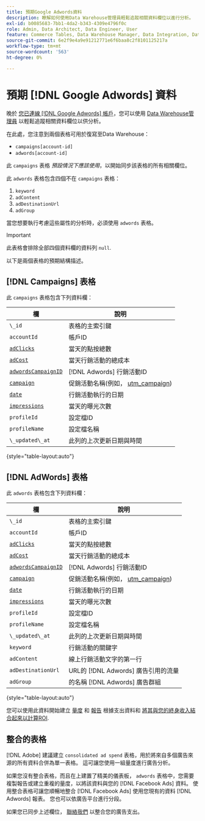 ```yaml
---
title: 預期Google Adwords資料
description: 瞭解如何使用Data Warehouse管理員輕鬆追蹤相關資料欄位以進行分析。
exl-id: b0085683-7bb1-4da2-b343-4309e4796f0c
role: Admin, Data Architect, Data Engineer, User
feature: Commerce Tables, Data Warehouse Manager, Data Integration, Data Import/Export
source-git-commit: 6e2f9e4a9e91212771e6f6baa8c2f8101125217a
workflow-type: tm+mt
source-wordcount: '563'
ht-degree: 0%

---
```


# 預期 [!DNL Google Adwords] 資料

晚於 [您已連線 [!DNL Google Adwords] 帳戶](../integrations/google-adwords.md)，您可以使用 [Data Warehouse管理員](../../data-warehouse-mgr/tour-dwm.md) 以輕鬆追蹤相關資料欄位以供分析。

在此處，您注意到兩個表格可用於復寫至Data Warehouse：

* `campaigns[account-id]`
* `adwords[account-id]`

此 `campaigns` 表格 *預設情況下應該使用*，以開始同步該表格的所有相關欄位。

此 `adwords` 表格包含四個不在 `campaigns` 表格：

1. `keyword`
1. `adContent`
1. `adDestinationUrl`
1. `adGroup`

當您想要執行考慮這些屬性的分析時，必須使用 `adwords` 表格。

>[!IMPORTANT]
>
>此表格會排除全部四個資料欄的資料列 `null`.

以下是兩個表格的預期結構描述。

## [!DNL Campaigns] 表格

此 `campaigns` 表格包含下列資料欄：

| **欄** | **說明** |
|-----|-----|
| `\_id` | 表格的主索引鍵 |
| `accountId` | 帳戶ID |
| [`adClicks`](https://ga-dev-tools.google/dimensions-metrics-explorer/#view=detail&amp;group=adwords&amp;jump=ga_adclicks) | 當天的點按總數 |
| [`adCost`](https://ga-dev-tools.google/dimensions-metrics-explorer/#view=detail&amp;group=adwords&amp;jump=ga_adcost) | 當天行銷活動的總成本 |
| [`adwordsCampaignID`](https://ga-dev-tools.google/dimensions-metrics-explorer/#view=detail&amp;group=adwords&amp;jump=ga_adwordscampaignid) | [!DNL Adwords] 行銷活動ID |
| [`campaign`](https://ga-dev-tools.google/dimensions-metrics-explorer/#view=detail&amp;group=traffic_sources&amp;jump=ga_campaign) | 促銷活動名稱(例如， [utm\_campaign](https://support.google.com/analytics/answer/1033867?hl=en)) |
| [`date`](https://ga-dev-tools.google/dimensions-metrics-explorer/#view=detail&amp;group=time&amp;jump=ga_date) | 行銷活動執行的日期 |
| [`impressions`](https://ga-dev-tools.google/dimensions-metrics-explorer/#view=detail&amp;group=adwords&amp;jump=ga_impressions) | 當天的曝光次數 |
| `profileId` | 設定檔ID |
| `profileName` | 設定檔名稱 |
| `\_updated\_at` | 此列的上次更新日期與時間 |

{style="table-layout:auto"}

## [!DNL AdWords] 表格

此 `adwords` 表格包含下列資料欄：

| **欄** | **說明** |
|-----|-----|
| `\_id` | 表格的主索引鍵 |
| `accountId` | 帳戶ID |
| [`adClicks`](https://ga-dev-tools.google/dimensions-metrics-explorer/#view=detail&amp;group=adwords&amp;jump=ga_adclicks) | 當天的點按總數 |
| [`adCost`](https://ga-dev-tools.google/dimensions-metrics-explorer/#view=detail&amp;group=adwords&amp;jump=ga_adcost) | 當天行銷活動的總成本 |
| [`adwordsCampaignID`](https://ga-dev-tools.google/dimensions-metrics-explorer/#view=detail&amp;group=adwords&amp;jump=ga_adwordscampaignid) | [!DNL Adwords] 行銷活動ID |
| [`campaign`](https://ga-dev-tools.google/dimensions-metrics-explorer/#view=detail&amp;group=traffic_sources&amp;jump=ga_campaign) | 促銷活動名稱(例如， [utm\_campaign](https://support.google.com/analytics/answer/1033867?hl=en)) |
| [`date`](https://ga-dev-tools.google/dimensions-metrics-explorer/#view=detail&amp;group=time&amp;jump=ga_date) | 行銷活動執行的日期 |
| [`impressions`](https://ga-dev-tools.google/dimensions-metrics-explorer/#view=detail&amp;group=adwords&amp;jump=ga_impressions) | 當天的曝光次數 |
| `profileId` | 設定檔ID |
| `profileName` | 設定檔名稱 |
| `\_updated\_at` | 此列的上次更新日期與時間 |
| `keyword` | 行銷活動的關鍵字 |
| `adContent` | 線上行銷活動文字的第一行 |
| `adDestinationUrl` | URL的 [!DNL Adwords] 廣告引用的流量 |
| `adGroup` | 的名稱 [!DNL Adwords] 廣告群組 |

{style="table-layout:auto"}

您可以使用此資料開始建立 [量度](../../../data-user/reports/ess-manage-data-metrics.md) 和 [報告](../../../tutorials/using-visual-report-builder.md) 根據支出資料和 [將其與您的終身收入結合起來以計算ROI](../../analysis/roi-ad-camp.md).

## 整合的表格

[!DNL Adobe] 建議建立 `consolidated ad spend` 表格，用於將來自多個廣告來源的所有資料合併為單一表格。 這可讓您使用一組量度進行廣告分析。

如果您沒有整合表格，而且在上建置了精美的儀表板， `adwords` 表格中，您需要複製報告或建立重複的量度，以將該資料與您的 [!DNL Facebook Ads] 資料。 使用整合表格可讓您順暢地整合 [!DNL Facebook Ads] 使用您現有的資料 [!DNL Adwords] 報表。 您也可以依廣告平台進行分段。

如果您已同步上述欄位， [聯絡我們](https://experienceleague.adobe.com/docs/commerce-knowledge-base/kb/troubleshooting/miscellaneous/mbi-service-policies.html) 以整合您的廣告支出。
